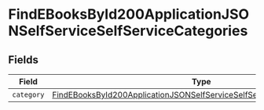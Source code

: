 # FindEBooksById200ApplicationJSONSelfServiceSelfServiceCategories


## Fields

| Field                                                                                                                                                                           | Type                                                                                                                                                                            | Required                                                                                                                                                                        | Description                                                                                                                                                                     |
| ------------------------------------------------------------------------------------------------------------------------------------------------------------------------------- | ------------------------------------------------------------------------------------------------------------------------------------------------------------------------------- | ------------------------------------------------------------------------------------------------------------------------------------------------------------------------------- | ------------------------------------------------------------------------------------------------------------------------------------------------------------------------------- |
| `category`                                                                                                                                                                      | [FindEBooksById200ApplicationJSONSelfServiceSelfServiceCategoriesCategory](../../models/operations/findebooksbyid200applicationjsonselfserviceselfservicecategoriescategory.md) | :heavy_minus_sign:                                                                                                                                                              | N/A                                                                                                                                                                             |